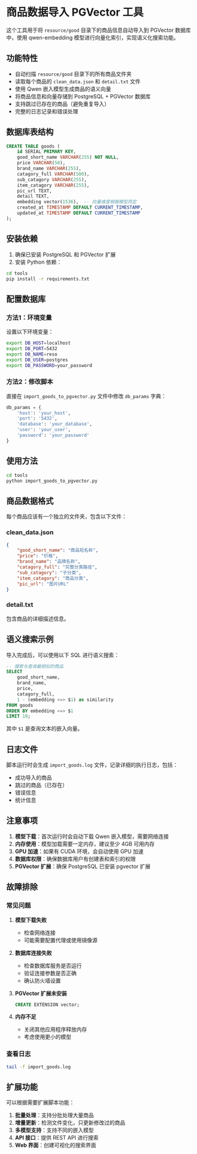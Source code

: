 # 商品数据导入 PGVector 工具

这个工具用于将 `resource/good` 目录下的商品信息自动导入到 PGVector 数据库中，使用 qwen-embedding 模型进行向量化索引，实现语义化搜索功能。

## 功能特性

- 自动扫描 `resource/good` 目录下的所有商品文件夹
- 读取每个商品的 `clean_data.json` 和 `detail.txt` 文件
- 使用 Qwen 嵌入模型生成商品的语义向量
- 将商品信息和向量存储到 PostgreSQL + PGVector 数据库
- 支持跳过已存在的商品（避免重复导入）
- 完整的日志记录和错误处理

## 数据库表结构

```sql
CREATE TABLE goods (
    id SERIAL PRIMARY KEY,
    good_short_name VARCHAR(255) NOT NULL,
    price VARCHAR(50),
    brand_name VARCHAR(255),
    catagory_full VARCHAR(500),
    sub_catagory VARCHAR(255),
    item_catagory VARCHAR(255),
    pic_url TEXT,
    detail TEXT,
    embedding vector(1536),  -- 向量维度根据模型而定
    created_at TIMESTAMP DEFAULT CURRENT_TIMESTAMP,
    updated_at TIMESTAMP DEFAULT CURRENT_TIMESTAMP
);
```

## 安装依赖

1. 确保已安装 PostgreSQL 和 PGVector 扩展
2. 安装 Python 依赖：

```bash
cd tools
pip install -r requirements.txt
```

## 配置数据库

### 方法1：环境变量

设置以下环境变量：

```bash
export DB_HOST=localhost
export DB_PORT=5432
export DB_NAME=reso
export DB_USER=postgres
export DB_PASSWORD=your_password
```

### 方法2：修改脚本

直接在 `import_goods_to_pgvector.py` 文件中修改 `db_params` 字典：

```python
db_params = {
    'host': 'your_host',
    'port': '5432',
    'database': 'your_database',
    'user': 'your_user',
    'password': 'your_password'
}
```

## 使用方法

```bash
cd tools
python import_goods_to_pgvector.py
```

## 商品数据格式

每个商品应该有一个独立的文件夹，包含以下文件：

### clean_data.json
```json
{
    "good_short_name": "商品短名称",
    "price": "价格",
    "brand_name": "品牌名称",
    "catagory_full": "完整分类路径",
    "sub_catagory": "子分类",
    "item_catagory": "商品分类",
    "pic_url": "图片URL"
}
```

### detail.txt
包含商品的详细描述信息。

## 语义搜索示例

导入完成后，可以使用以下 SQL 进行语义搜索：

```sql
-- 搜索与查询最相似的商品
SELECT 
    good_short_name,
    brand_name,
    price,
    catagory_full,
    1 - (embedding <=> $1) as similarity
FROM goods 
ORDER BY embedding <=> $1 
LIMIT 10;
```

其中 `$1` 是查询文本的嵌入向量。

## 日志文件

脚本运行时会生成 `import_goods.log` 文件，记录详细的执行日志，包括：
- 成功导入的商品
- 跳过的商品（已存在）
- 错误信息
- 统计信息

## 注意事项

1. **模型下载**：首次运行时会自动下载 Qwen 嵌入模型，需要网络连接
2. **内存使用**：模型加载需要一定内存，建议至少 4GB 可用内存
3. **GPU 加速**：如果有 CUDA 环境，会自动使用 GPU 加速
4. **数据库权限**：确保数据库用户有创建表和索引的权限
5. **PGVector 扩展**：确保 PostgreSQL 已安装 pgvector 扩展

## 故障排除

### 常见问题

1. **模型下载失败**
   - 检查网络连接
   - 可能需要配置代理或使用镜像源

2. **数据库连接失败**
   - 检查数据库服务是否运行
   - 验证连接参数是否正确
   - 确认防火墙设置

3. **PGVector 扩展未安装**
   ```sql
   CREATE EXTENSION vector;
   ```

4. **内存不足**
   - 关闭其他应用程序释放内存
   - 考虑使用更小的模型

### 查看日志

```bash
tail -f import_goods.log
```

## 扩展功能

可以根据需要扩展脚本功能：

1. **批量处理**：支持分批处理大量商品
2. **增量更新**：检测文件变化，只更新修改过的商品
3. **多模型支持**：支持不同的嵌入模型
4. **API 接口**：提供 REST API 进行搜索
5. **Web 界面**：创建可视化的搜索界面